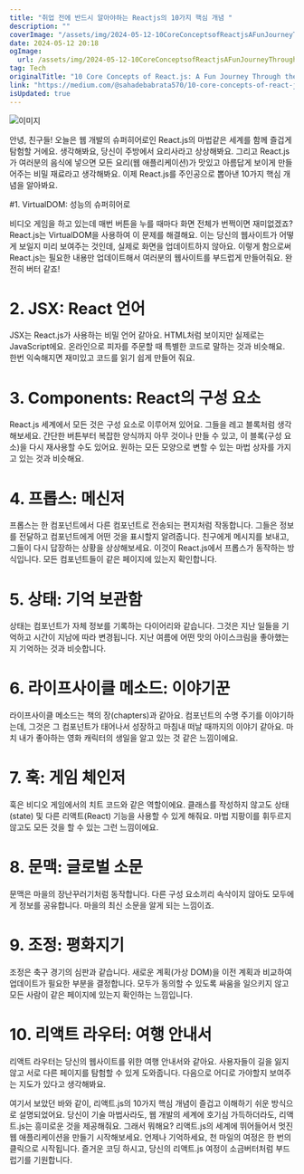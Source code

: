 ```yaml
---
title: "취업 전에 반드시 알아야하는 Reactjs의 10가지 핵심 개념 "
description: ""
coverImage: "/assets/img/2024-05-12-10CoreConceptsofReactjsAFunJourneyThroughtheWorldofWebDevelopment_0.png"
date: 2024-05-12 20:18
ogImage: 
  url: /assets/img/2024-05-12-10CoreConceptsofReactjsAFunJourneyThroughtheWorldofWebDevelopment_0.png
tag: Tech
originalTitle: "10 Core Concepts of React.js: A Fun Journey Through the World of Web Development!"
link: "https://medium.com/@sahadebabrata570/10-core-concepts-of-react-js-a-fun-journey-through-the-world-of-web-development-08e590ca014a"
isUpdated: true
---
```




![이미지](/assets/img/2024-05-12-10CoreConceptsofReactjsAFunJourneyThroughtheWorldofWebDevelopment_0.png)

안녕, 친구들! 오늘은 웹 개발의 슈퍼히어로인 React.js의 마법같은 세계를 함께 즐겁게 탐험할 거에요. 생각해봐요, 당신이 주방에서 요리사라고 상상해봐요. 그리고 React.js가 여러분의 음식에 넣으면 모든 요리(웹 애플리케이션)가 맛있고 아름답게 보이게 만들어주는 비밀 재료라고 생각해봐요. 이제 React.js를 주인공으로 뽑아낸 10가지 핵심 개념을 알아봐요.

#1. VirtualDOM: 성능의 슈퍼히어로

비디오 게임을 하고 있는데 매번 버튼을 누를 때마다 화면 전체가 번쩍이면 재미없겠죠? React.js는 VirtualDOM을 사용하여 이 문제를 해결해요. 이는 당신의 웹사이트가 어떻게 보일지 미리 보여주는 것인데, 실제로 화면을 업데이트하지 않아요. 이렇게 함으로써 React.js는 필요한 내용만 업데이트해서 여러분의 웹사이트를 부드럽게 만들어줘요. 완전히 버터 같죠!

# 2. JSX: React 언어

JSX는 React.js가 사용하는 비밀 언어 같아요. HTML처럼 보이지만 실제로는 JavaScript에요. 온라인으로 피자를 주문할 때 특별한 코드로 말하는 것과 비슷해요. 한번 익숙해지면 재미있고 코드를 읽기 쉽게 만들어 줘요.

# 3. Components: React의 구성 요소

React.js 세계에서 모든 것은 구성 요소로 이루어져 있어요. 그들을 레고 블록처럼 생각해보세요. 간단한 버튼부터 복잡한 양식까지 아무 것이나 만들 수 있고, 이 블록(구성 요소)을 다시 재사용할 수도 있어요. 원하는 모든 모양으로 변할 수 있는 마법 상자를 가지고 있는 것과 비슷해요.

# 4. 프롭스: 메신저

프롭스는 한 컴포넌트에서 다른 컴포넌트로 전송되는 편지처럼 작동합니다. 그들은 정보를 전달하고 컴포넌트에게 어떤 것을 표시할지 알려줍니다. 친구에게 메시지를 보내고, 그들이 다시 답장하는 상황을 상상해보세요. 이것이 React.js에서 프롭스가 동작하는 방식입니다. 모든 컴포넌트들이 같은 페이지에 있는지 확인합니다.

# 5. 상태: 기억 보관함

상태는 컴포넌트가 자체 정보를 기록하는 다이어리와 같습니다. 그것은 지난 일들을 기억하고 시간이 지남에 따라 변경됩니다. 지난 여름에 어떤 맛의 아이스크림을 좋아했는지 기억하는 것과 비슷합니다.

# 6. 라이프사이클 메소드: 이야기꾼

라이프사이클 메소드는 책의 장(chapters)과 같아요. 컴포넌트의 수명 주기를 이야기하는데, 그것은 그 컴포넌트가 태어나서 성장하고 마침내 떠날 때까지의 이야기 같아요. 마치 내가 좋아하는 영화 캐릭터의 생일을 알고 있는 것 같은 느낌이에요.

# 7. 훅: 게임 체인저

훅은 비디오 게임에서의 치트 코드와 같은 역할이에요. 클래스를 작성하지 않고도 상태(state) 및 다른 리액트(React) 기능을 사용할 수 있게 해줘요. 마법 지팡이를 휘두르지 않고도 모든 것을 할 수 있는 그런 느낌이에요.

# 8. 문맥: 글로벌 소문

문맥은 마을의 장난꾸러기처럼 동작합니다. 다른 구성 요소끼리 속삭이지 않아도 모두에게 정보를 공유합니다. 마을의 최신 소문을 알게 되는 느낌이죠.

# 9. 조정: 평화지기

조정은 축구 경기의 심판과 같습니다. 새로운 계획(가상 DOM)을 이전 계획과 비교하여 업데이트가 필요한 부분을 결정합니다. 모두가 동의할 수 있도록 싸움을 일으키지 않고 모든 사람이 같은 페이지에 있는지 확인하는 느낌입니다.

# 10. 리액트 라우터: 여행 안내서

리액트 라우터는 당신의 웹사이트를 위한 여행 안내서와 같아요. 사용자들이 길을 잃지 않고 서로 다른 페이지를 탐험할 수 있게 도와줍니다. 다음으로 어디로 가야할지 보여주는 지도가 있다고 생각해봐요.

여기서 보았던 바와 같이, 리액트.js의 10가지 핵심 개념이 즐겁고 이해하기 쉬운 방식으로 설명되었어요. 당신이 기술 마법사라도, 웹 개발의 세계에 호기심 가득하더라도, 리액트.js는 흥미로운 것을 제공해줘요. 그래서 뭐해요? 리액트.js의 세계에 뛰어들어서 멋진 웹 애플리케이션을 만들기 시작해보세요. 언제나 기억하세요, 천 마일의 여정은 한 번의 클릭으로 시작됩니다. 즐거운 코딩 하시고, 당신의 리액트.js 여정이 소금버터처럼 부드럽기를 기원합니다.
